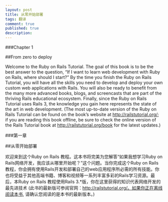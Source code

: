 ```yaml
---
layout: post
title: 从零开始部署
tags: 翻译
comment: true
published: true
description: 
---
```


###Chapter 1

##From zero to deploy

Welcome to the Ruby on Rails Tutorial. The goal of this book is to be the best answer to the question, “If I want to learn web development with Ruby on Rails, where should I start?” By the time you finish the Ruby on Rails Tutorial, you will have all the skills you need to develop and deploy your own custom web applications with Rails. You will also be ready to benefit from the many more advanced books, blogs, and screencasts that are part of the thriving Rails educational ecosystem. Finally, since the Ruby on Rails Tutorial uses Rails 3, the knowledge you gain here represents the state of the art in web development. (The most up-to-date version of the Ruby on Rails Tutorial can be found on the book’s website at http://railstutorial.org/; if you are reading this book offline, be sure to check the online version of the Rails Tutorial book at http://railstutorial.org/book for the latest updates.)

###第一章

##从零开始部署

欢迎来到这个Ruby on Rails 教程。这本书将完美为您解答“如果我想学习Ruby on Rails网络开发，我应该从哪里开始呢？”这个问题。当你完成这个Ruby on Rails教程，你会拥有使用Rails开发和部署自己的web应用程序所必需的所有技能。你也将受益于其他高端书籍、博客和视频等一系列丰富多彩的Rails学习资源。最后，本Ruby on Rails 教程使用Rails 3.*版，你在这里获得的知识代表网络开发的最先进技术 (此书的最新版可参阅官网：http://railstutorial.org/。如果你正在离线阅读本书, 请确认您阅读的是本书的最新版本。)